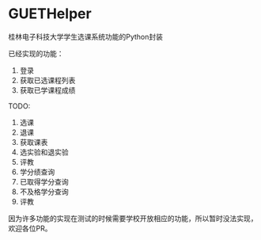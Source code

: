 # GUETHelper
桂林电子科技大学学生选课系统功能的Python封装

已经实现的功能：
1. 登录
2. 获取已选课程列表
3. 获取已学课程成绩

TODO:
1. 选课
2. 退课
3. 获取课表
4. 选实验和退实验
5. 评教
6. 学分绩查询
7. 已取得学分查询
8. 不及格学分查询
9. 评教

因为许多功能的实现在测试的时候需要学校开放相应的功能，所以暂时没法实现，欢迎各位PR。
